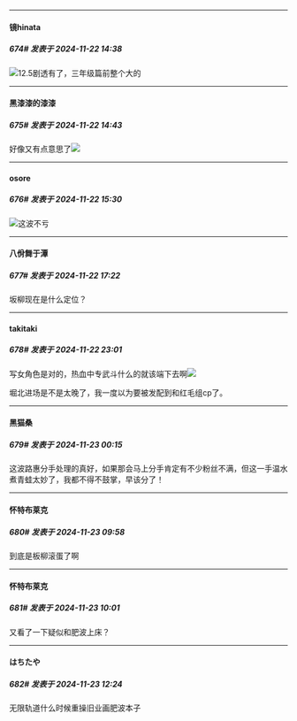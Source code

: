 ﻿
*****

####  镜hinata  
##### 674#       发表于 2024-11-22 14:38

<img src="https://static.saraba1st.com/image/smiley/face2017/067.png" referrerpolicy="no-referrer">12.5剧透有了，三年级篇前整个大的

*****

####  黑漆漆的漆漆  
##### 675#       发表于 2024-11-22 14:43

好像又有点意思了<img src="https://static.saraba1st.com/image/smiley/face2017/037.png" referrerpolicy="no-referrer">

*****

####  osore  
##### 676#       发表于 2024-11-22 15:30

<img src="https://static.saraba1st.com/image/smiley/face2017/067.png" referrerpolicy="no-referrer">这波不亏

*****

####  八佾舞于潭  
##### 677#       发表于 2024-11-22 17:22

坂柳现在是什么定位？


*****

####  takitaki  
##### 678#       发表于 2024-11-22 23:01

写女角色是对的，热血中专武斗什么的就该端下去啊<img src="https://static.saraba1st.com/image/smiley/face2017/072.png" referrerpolicy="no-referrer">

堀北进场是不是太晚了，我一度以为要被发配到和红毛组cp了。


*****

####  黑猫桑  
##### 679#       发表于 2024-11-23 00:15

这波路惠分手处理的真好，如果那会马上分手肯定有不少粉丝不满，但这一手温水煮青蛙太妙了，我都不得不鼓掌，早该分了！


*****

####  怀特布莱克  
##### 680#       发表于 2024-11-23 09:58

到底是板柳滚蛋了啊


*****

####  怀特布莱克  
##### 681#       发表于 2024-11-23 10:01

又看了一下疑似和肥波上床？


*****

####  はちたや  
##### 682#       发表于 2024-11-23 12:24

无限轨道什么时候重操旧业画肥波本子

